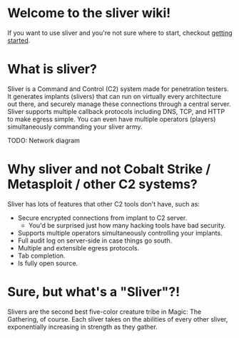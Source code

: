 # Welcome to the sliver wiki!

If you want to use sliver and you're not sure where to start, checkout [getting started](https://github.com/BishopFox/sliver/wiki/Getting-Started).

# What is sliver?

Sliver is a Command and Control (C2) system made for penetration testers. It generates implants (slivers) that can run on virtually every architecture out there, and securely manage these connections through a central server. Sliver supports multiple callback protocols including DNS, TCP, and HTTP to make egress simple. You can even have multiple operators (players) simultaneously commanding your sliver army.

TODO: Network diagram

# Why sliver and not Cobalt Strike / Metasploit / other C2 systems?

Sliver has lots of features that other C2 tools don't have, such as:
* Secure encrypted connections from implant to C2 server. 
    * You'd be surprised just how many hacking tools have bad security.
* Supports multiple operators simultaneously controlling your implants.
* Full audit log on server-side in case things go south.
* Multiple and extensible egress protocols. 
* Tab completion.
* Is fully open source.

# Sure, but what's a "Sliver"?!

Slivers are the second best five-color creature tribe in Magic: The Gathering, of course. Each sliver takes on the abilities of every other sliver, exponentially increasing in strength as they gather. 